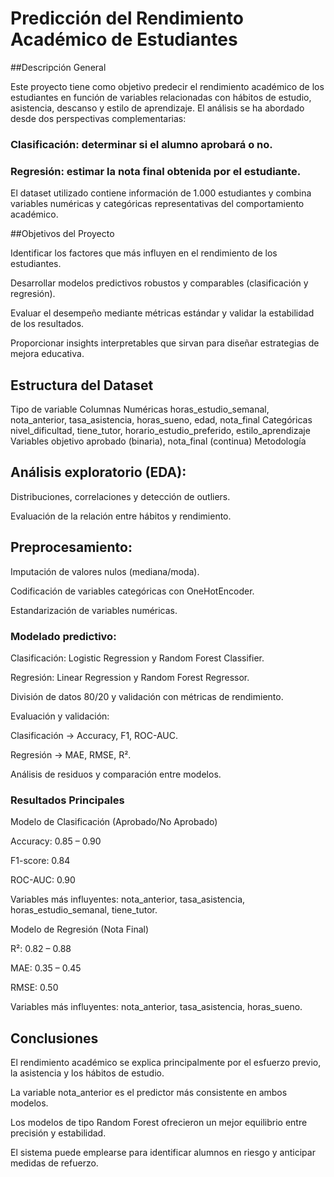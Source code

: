 # Predicción del Rendimiento Académico de Estudiantes
##Descripción General

Este proyecto tiene como objetivo predecir el rendimiento académico de los estudiantes en función de variables relacionadas con hábitos de estudio, asistencia, descanso y estilo de aprendizaje.
El análisis se ha abordado desde dos perspectivas complementarias:

### Clasificación: determinar si el alumno aprobará o no.

### Regresión: estimar la nota final obtenida por el estudiante.

El dataset utilizado contiene información de 1.000 estudiantes y combina variables numéricas y categóricas representativas del comportamiento académico.

##Objetivos del Proyecto

Identificar los factores que más influyen en el rendimiento de los estudiantes.

Desarrollar modelos predictivos robustos y comparables (clasificación y regresión).

Evaluar el desempeño mediante métricas estándar y validar la estabilidad de los resultados.

Proporcionar insights interpretables que sirvan para diseñar estrategias de mejora educativa.

## Estructura del Dataset
Tipo de variable	Columnas
Numéricas	horas_estudio_semanal, nota_anterior, tasa_asistencia, horas_sueno, edad, nota_final
Categóricas	nivel_dificultad, tiene_tutor, horario_estudio_preferido, estilo_aprendizaje
Variables objetivo	aprobado (binaria), nota_final (continua)
Metodología

## Análisis exploratorio (EDA):

Distribuciones, correlaciones y detección de outliers.

Evaluación de la relación entre hábitos y rendimiento.

## Preprocesamiento:

Imputación de valores nulos (mediana/moda).

Codificación de variables categóricas con OneHotEncoder.

Estandarización de variables numéricas.

### Modelado predictivo:

Clasificación: Logistic Regression y Random Forest Classifier.

Regresión: Linear Regression y Random Forest Regressor.

División de datos 80/20 y validación con métricas de rendimiento.

Evaluación y validación:

Clasificación → Accuracy, F1, ROC-AUC.

Regresión → MAE, RMSE, R².

Análisis de residuos y comparación entre modelos.

### Resultados Principales
Modelo de Clasificación (Aprobado/No Aprobado)

Accuracy: 0.85 – 0.90

F1-score: 0.84

ROC-AUC: 0.90

Variables más influyentes: nota_anterior, tasa_asistencia, horas_estudio_semanal, tiene_tutor.

Modelo de Regresión (Nota Final)

R²: 0.82 – 0.88

MAE: 0.35 – 0.45

RMSE: 0.50

Variables más influyentes: nota_anterior, tasa_asistencia, horas_sueno.

## Conclusiones

El rendimiento académico se explica principalmente por el esfuerzo previo, la asistencia y los hábitos de estudio.

La variable nota_anterior es el predictor más consistente en ambos modelos.

Los modelos de tipo Random Forest ofrecieron un mejor equilibrio entre precisión y estabilidad.

El sistema puede emplearse para identificar alumnos en riesgo y anticipar medidas de refuerzo.

